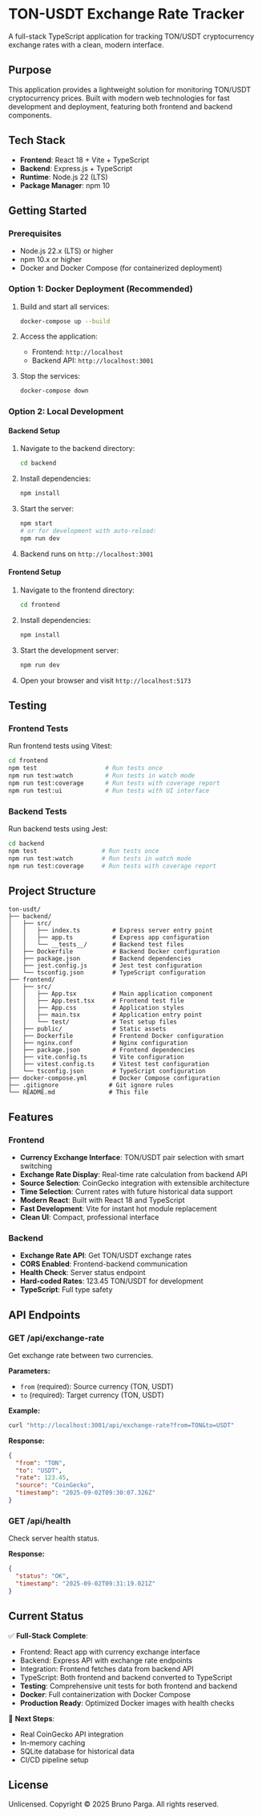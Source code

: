 # TON-USDT Exchange Rate Tracker

A full-stack TypeScript application for tracking TON/USDT cryptocurrency exchange rates with a clean, modern interface.

## Purpose

This application provides a lightweight solution for monitoring TON/USDT cryptocurrency prices. Built with modern web technologies for fast development and deployment, featuring both frontend and backend components.

## Tech Stack

- **Frontend**: React 18 + Vite + TypeScript
- **Backend**: Express.js + TypeScript
- **Runtime**: Node.js 22 (LTS)
- **Package Manager**: npm 10

## Getting Started

### Prerequisites

- Node.js 22.x (LTS) or higher
- npm 10.x or higher
- Docker and Docker Compose (for containerized deployment)

### Option 1: Docker Deployment (Recommended)

1. Build and start all services:
   ```bash
   docker-compose up --build
   ```

2. Access the application:
   - Frontend: `http://localhost`
   - Backend API: `http://localhost:3001`

3. Stop the services:
   ```bash
   docker-compose down
   ```

### Option 2: Local Development

#### Backend Setup

1. Navigate to the backend directory:
   ```bash
   cd backend
   ```

2. Install dependencies:
   ```bash
   npm install
   ```

3. Start the server:
   ```bash
   npm start
   # or for development with auto-reload:
   npm run dev
   ```

4. Backend runs on `http://localhost:3001`

#### Frontend Setup

1. Navigate to the frontend directory:
   ```bash
   cd frontend
   ```

2. Install dependencies:
   ```bash
   npm install
   ```

3. Start the development server:
   ```bash
   npm run dev
   ```

4. Open your browser and visit `http://localhost:5173`

## Testing

### Frontend Tests

Run frontend tests using Vitest:

```bash
cd frontend
npm test                   # Run tests once
npm run test:watch         # Run tests in watch mode
npm run test:coverage      # Run tests with coverage report
npm run test:ui            # Run tests with UI interface
```

### Backend Tests

Run backend tests using Jest:

```bash
cd backend
npm test                  # Run tests once
npm run test:watch        # Run tests in watch mode
npm run test:coverage     # Run tests with coverage report
```

## Project Structure

```
ton-usdt/
├── backend/
│   ├── src/
│   │   ├── index.ts         # Express server entry point
│   │   ├── app.ts           # Express app configuration
│   │   └── __tests__/       # Backend test files
│   ├── Dockerfile           # Backend Docker configuration
│   ├── package.json         # Backend dependencies
│   ├── jest.config.js       # Jest test configuration
│   └── tsconfig.json        # TypeScript configuration
├── frontend/
│   ├── src/
│   │   ├── App.tsx          # Main application component
│   │   ├── App.test.tsx     # Frontend test file
│   │   ├── App.css          # Application styles
│   │   ├── main.tsx         # Application entry point
│   │   └── test/            # Test setup files
│   ├── public/              # Static assets
│   ├── Dockerfile           # Frontend Docker configuration
│   ├── nginx.conf           # Nginx configuration
│   ├── package.json         # Frontend dependencies
│   ├── vite.config.ts       # Vite configuration
│   ├── vitest.config.ts     # Vitest test configuration
│   └── tsconfig.json        # TypeScript configuration
├── docker-compose.yml       # Docker Compose configuration
├── .gitignore              # Git ignore rules
└── README.md               # This file
```

## Features

### Frontend
- **Currency Exchange Interface**: TON/USDT pair selection with smart switching
- **Exchange Rate Display**: Real-time rate calculation from backend API
- **Source Selection**: CoinGecko integration with extensible architecture
- **Time Selection**: Current rates with future historical data support
- **Modern React**: Built with React 18 and TypeScript
- **Fast Development**: Vite for instant hot module replacement
- **Clean UI**: Compact, professional interface

### Backend
- **Exchange Rate API**: Get TON/USDT exchange rates
- **CORS Enabled**: Frontend-backend communication
- **Health Check**: Server status endpoint
- **Hard-coded Rates**: 123.45 TON/USDT for development
- **TypeScript**: Full type safety

## API Endpoints

### GET /api/exchange-rate
Get exchange rate between two currencies.

**Parameters:**
- `from` (required): Source currency (TON, USDT)
- `to` (required): Target currency (TON, USDT)

**Example:**
```bash
curl "http://localhost:3001/api/exchange-rate?from=TON&to=USDT"
```

**Response:**
```json
{
  "from": "TON",
  "to": "USDT", 
  "rate": 123.45,
  "source": "CoinGecko",
  "timestamp": "2025-09-02T09:30:07.326Z"
}
```

### GET /api/health
Check server health status.

**Response:**
```json
{
  "status": "OK",
  "timestamp": "2025-09-02T09:31:19.021Z"
}
```

## Current Status

✅ **Full-Stack Complete**: 
- Frontend: React app with currency exchange interface
- Backend: Express API with exchange rate endpoints
- Integration: Frontend fetches data from backend API
- TypeScript: Both frontend and backend converted to TypeScript
- **Testing**: Comprehensive unit tests for both frontend and backend
- **Docker**: Full containerization with Docker Compose
- **Production Ready**: Optimized Docker images with health checks

🔄 **Next Steps**:
- Real CoinGecko API integration
- In-memory caching
- SQLite database for historical data
- CI/CD pipeline setup

## License

Unlicensed. Copyright © 2025 Bruno Parga. All rights reserved.
